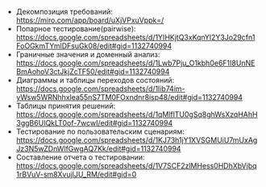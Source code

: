 * Декомпозиция требований: https://miro.com/app/board/uXjVPxuVppk=/
* Попарное тестирование(pairwise): https://docs.google.com/spreadsheets/d/1YIHKjtQ3xKqnYl2Y3Jo29cfn1FoOGkmTYmlDFsuGk08/edit#gid=1132740994
* Граничные значения и доменный анализ: https://docs.google.com/spreadsheets/d/1Lwb7Pju_O1kbh0e6F1I8UnNEBmAohoV3ctJkjZcTF50/edit#gid=1132740994
* Диаграммы и таблицы переходов состояний: https://docs.google.com/spreadsheets/d/1lib74im-yWsw5WRNhhxlea55nS7TM0FOxndnr8isp48/edit#gid=1132740994
* Таблицы принятия решений: https://docs.google.com/spreadsheets/d/1qMlflTU0gSq8ghWsXzqHAhH3ggB6UIQkLT0of-7wcwI/edit#gid=1132740994
* Тестирование по пользовательским сценариям: https://docs.google.com/spreadsheets/d/1KJ73h1jY1XVSGMUiU7mUxAgJz3N5wZDnWlfGwgAQ7Kk/edit#gid=1132740994
* Составление отчета о тестировании: https://docs.google.com/spreadsheets/d/1V7SCF2zlMHess0HDhXbVjbq1rBVuV-sm8XvujIJU_RM/edit#gid=0